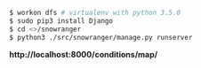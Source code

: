 ```bash
$ workon dfs # virtualenv with python 3.5.0
$ sudo pip3 install Django
$ cd <>/snowranger
$ python3 ./src/snowranger/manage.py runserver
```

__http://localhost:8000/conditions/map/__

